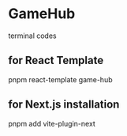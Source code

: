 # GameHub

terminal codes
## for React Template
pnpm react-template game-hub

## for Next.js installation
pnpm add vite-plugin-next

